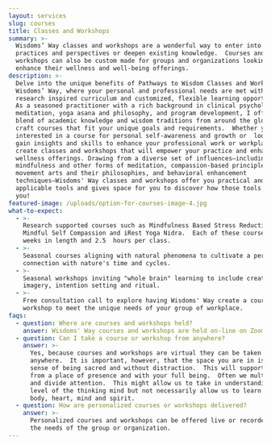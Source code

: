 ```yaml
---
layout: services
slug: courses
title: Classes and Workshops
summary: >-
  Wisdoms’ Way classes and workshops are a wonderful way to enter into new
  practices and perspectives or deepen existing knowledge.  Courses and
  workshops can also be custom made for groups and organizations looking to
  enhance their wellness and well-being offerings. 
description: >-
  Delve into the unique benefits of Pathways to Wisdom Classes and Workshops at
  Wisdoms’ Way, where your personal and professional needs are met with both
  research inspired curriculum and customized, flexible learning opportunities.
  As a seasoned practitioner with a rich background in clinical psychology,
  meditation, yoga asana and philosophy, and program development, I offer a
  blend of academic knowledge and wisdom traditions from around the globe and
  craft courses that fit your unique goals and requirements.  Whether you are
  interested in a course for personal self-awareness and growth or  looking to
  gain insights and skills to enhance your professional work or workplace, I
  create classes and workshops that will empower your practice and enhance your
  wellness offerings. Drawing from a diverse set of influences—including
  mindfulness and other forms of meditation, compassion-based principles,
  movement arts and their philosophies, and behavioral enhancement
  techniques—Wisdoms' Way classes and workshops offer you practical and
  applicable tools and gives space for you to discover how those tools work for
  you!
featured-image: /uploads/option-for-courses-image-4.jpg
what-to-expect:
  - >-
    Research supported courses such as Mindfulness Based Stress Reduction,
    Mindful Self Compassion and iRest Yoga Nidra.  Each of these course are 8
    weeks in length and 2.5  hours per class. 
  - >-
    Seasonal courses aligning with natural phenomena to cultivate a personal
    connection with nature's time and cycles.
  - >-
    Seasonal workshops inviting "whole brain" learning to include creativity,
    imagery, intention setting and ritual.
  - >-
    Free consultation call to explore having Wisdoms' Way create a course or
    workshop to meet the unique needs of your group of workplace.
faqs:
  - question: Where are courses and workshops held?
    answer: Wisdoms' Way courses and workshops are held on-line on Zoom.
  - question: Can I take a course or workshop from anywhere?
    answer: >-
      Yes, because courses and workshops are virtual they can be taken
      anywhere.  It is important, however, that the space you are in is given a
      sense of being sacred and without distraction.  This will support learning
      from a place of presence and with your full being.  Often we multi-task
      and divide attention.  This might allow us to take in understanding at the
      level of the thinking mind but not necessarily allow us to learn as a
      body, heart, mind and spirit. 
  - question: How are personalized courses or workshops delivered?
    answer: >-
      Personalized courses and workshops can be offered live or recorded to meet
      the needs of the group or organization. 
---
```


